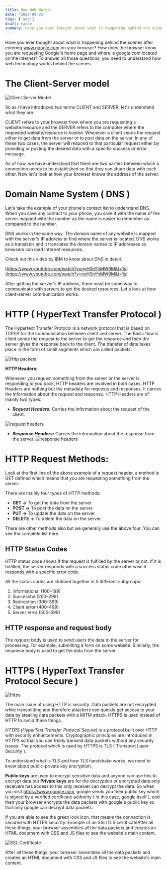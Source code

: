 ```yaml
---
title: How Web Works!
date: '2022-09-25'
tags: ['web']
draft: false
summary: Have you ever thought about what is happening behind the scenes after entering www.google.com on your browser? How does the browser know you are requesting Google's home page and where is google.com located on the internet? To answer all those questions, you need to understand how web technology works behind the scenes.
---
```


Have you ever thought about what is happening behind the scenes after entering www.google.com on your browser? How does the browser know you are requesting Google's home page and where is google.com located on the internet? To answer all those questions, you need to understand how web technology works behind the scenes.

# The Client-Server model

![Client Server Model](https://miro.medium.com/max/720/0*kZuLJa3OA0BqtEjv)

So as I have introduced two terms CLIENT and SERVER, let's understand what they are.

CLIENT refers to your browser from where you are requesting a website/resource and the SERVER refers to the computer where the requested website/resource is hosted. Whenever a client sends the request either to get data from the server or to post data on the server. In any of these two cases, the server will respond to that particular request either by providing or posting the desired data with a specific success or error message.

As of now, we have understood that there are two parties between which a connection needs to be established so that they can share data with each other. Now let's look at how your browser knows the address of the server.

# Domain Name System ( DNS )

Let's take the example of your phone's contact list to understand DNS. When you save any contact to your phone, you save it with the name of the server mapped with the number as the name is easier to remember as compared to the number.

DNS works in the same way. The domain name of any website is mapped with the server's IP address to find where the server is located. DNS works as a translator and it translates the domain names to IP addresses so browsers can load Internet resources.

Check out this video by IBM to know about DNS in detail.

[https://www.youtube.com/watch?v=nyH0nYhMW9M&t=1s](https://www.youtube.com/watch?v=nyH0nYhMW9M&t=1s)

After getting the server's IP address, there must be some way to communicate with servers to get the desired resources. Let's look at how client-server communication works.

# HTTP ( HyperText Transfer Protocol )

The Hypertext Transfer Protocol is a network protocol that is based on TCP/IP for the communication between client and server.
The Basic flow is client sends the request to the server to get the resource and then the server gives the response back to the client. The transfer of data takes place in the form of small segments which are called packets.

![Http packets](https://miro.medium.com/max/720/0*oXe5go_NVSj441Gd.jpeg)

**HTTP Headers:**

Whenever you request something from the server or the server is responding to you back, HTTP headers are involved in both cases. HTTP Headers are nothing but the metadata for requests and responses. It carries the information about the request and response.
HTTP Headers are of mainly two types:

- **_Request Headers:_** Carries the information about the request of the client.

![request headers](https://miro.medium.com/proxy/0*DU0ACcNb9CN35_uW.png)

- **_Response Headers:_** Carries the information about the response from the server.
  ![response headers](https://miro.medium.com/max/640/1*RK8k7_CLo6TqoPYczMvk4w.png)

# HTTP Request Methods:

Look at the first line of the above example of a request header, a method is GET defined which means that you are requesting something from the server.

There are mainly four types of HTTP methods:

- **GET →** To get the data from the server
- **POST →** To post the data on the server
- **PUT →** To update the data on the server
- **DELETE →** To delete the data on the server.

There are other methods also but we generally use the above four. You can see the complete list here.

## HTTP Status Codes

HTTP status code shows if the request is fulfilled by the server or not. If it is fulfilled, the server responds with a success status code otherwise it responds with a specific error code.

All the status codes are clubbed together in 5 different subgroups:

1. Informational (100–199)
2. Successful (200–299)
3. Redirection (300–399)
4. Client error (400–499)
5. Server error (500–599)

## HTTP response and request body

The request body is used to send users the data to the server for processing. For example, submitting a form on some website. Similarly, the response body is used to get the data from the server.

# HTTPS ( HyperText Transfer Protocol Secure )

![https](https://miro.medium.com/max/720/1*ItKgwGP5_8wB6_IAtPQ0iA.png)

The main issue of using HTTP is security. Data packets are not encrypted while transmitting and therefore attackers can quickly get access to your data by stealing data packets with a MITM attack. HTTPS is used instead of HTTP to avoid these things.

_HTTPS (HyperText Transfer Protocol Secure)_ is a protocol built over HTTP with security enhancements. Cryptographic principles are introduced in HTTPS so that you can freely transmit data packets without any security issues. The protocol which is used by HTTPS is TLS ( Transport Layer Security ).

To understand what is TLS and how TLS handshake works, we need to know about public-private key encryption.

**Public keys** are used to encrypt sensitive data and anyone can use this to encrypt data but **Private keys** are for the decryption of encrypted data only receivers has access to this only receiver can decrypt the data. So when you visit https://www.google.com, google sends you their public key which is signed by a verified certificate authority ( in this case, google itself ), and then your browser encrypts the data packets with google's public key so that only google can decrypt data packets.

If you are able to see the green lock icon, that means the connection is secured with HTTPS security.
Example of an SSL/TLS certificateAfter all these things, your browser assembles all the data packets and creates an HTML document with CSS and JS files to see the website's main content.

![SSL Certificate](https://miro.medium.com/max/640/1*WnXhJljZ8QHOTkNkXht3Bw.png)

After all these things, your browser assembles all the data packets and creates an HTML document with CSS and JS files to see the website's main content.
